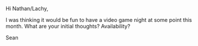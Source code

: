 Hi Nathan/Lachy,

I was thinking it would be fun to have a video game night at some point this month.
What are your initial thoughts?  Availability?  

Sean
